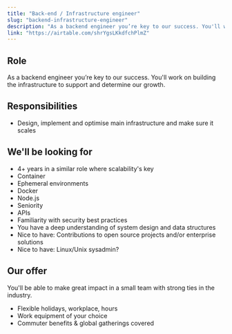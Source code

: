 ```yaml
---
title: "Back-end / Infrastructure engineer"
slug: "backend-infrastructure-engineer"
description: "As a backend engineer you’re key to our success. You'll work on building the infrastructure to support and determine our growth."
link: "https://airtable.com/shrYgsLKkdfchPlmZ"
---
```


## Role

As a backend engineer you’re key to our success. You'll work on building the infrastructure to support and determine our growth.

## Responsibilities

- Design, implement and optimise main infrastructure and make sure it scales

## We'll be looking for

- 4+ years in a similar role where scalability's key
- Container
- Ephemeral environments
- Docker
- Node.js
- Seniority
- APIs
- Familiarity with security best practices
- You have a deep understanding of system design and data structures
- Nice to have: Contributions to open source projects and/or enterprise solutions
- Nice to have: Linux/Unix sysadmin?

## Our offer

You'll be able to make great impact in a small team with strong ties in the industry.

- Flexible holidays, workplace, hours
- Work equipment of your choice
- Commuter benefits & global gatherings covered
